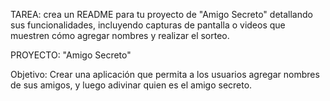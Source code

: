 TAREA: 
crea un README para tu proyecto de "Amigo Secreto" detallando sus funcionalidades, incluyendo capturas de pantalla o videos que muestren cómo agregar nombres y realizar el sorteo. 

PROYECTO: "Amigo Secreto"

Objetivo: Crear una aplicación que permita a los usuarios agregar nombres de sus amigos, y luego adivinar quien es el amigo secreto.
